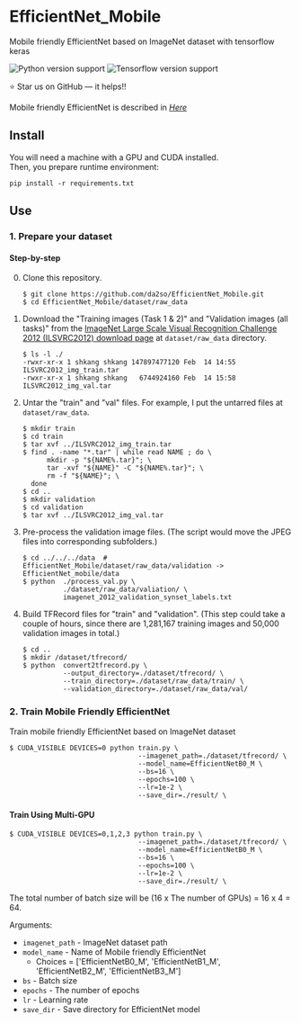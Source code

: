 # EfficientNet_Mobile

Mobile friendly EfficientNet based on ImageNet dataset with tensorflow keras

![Python version support](https://img.shields.io/badge/python-3.6-blue.svg)
![Tensorflow version support](https://img.shields.io/badge/tensorflow-2.3.0-red.svg)

:star: Star us on GitHub — it helps!!

Mobile friendly EfficientNet is described in *[Here](https://blog.tensorflow.org/2020/03/higher-accuracy-on-vision-models-with-efficientnet-lite.html)*


## Install

You will need a machine with a GPU and CUDA installed.  
Then, you prepare runtime environment:

   ```shell
   pip install -r requirements.txt
   ```

## Use

### 1. Prepare your dataset

#### Step-by-step

0. Clone this repository.

   ```shell
   $ git clone https://github.com/da2so/EfficientNet_Mobile.git
   $ cd EfficientNet_Mobile/dataset/raw_data
   ```

1. Download the "Training images (Task 1 & 2)" and "Validation images (all tasks)" from the [ImageNet Large Scale Visual Recognition Challenge 2012 (ILSVRC2012) download page](http://image-net.org/download) at `dataset/raw_data` directory.

   ```shell
   $ ls -l ./
   -rwxr-xr-x 1 shkang shkang 147897477120 Feb  14 14:55 ILSVRC2012_img_train.tar
   -rwxr-xr-x 1 shkang shkang   6744924160 Feb  14 15:58 ILSVRC2012_img_val.tar
   ```

2. Untar the "train" and "val" files. For example, I put the untarred files at `dataset/raw_data`.

   ```shell
   $ mkdir train
   $ cd train
   $ tar xvf ../ILSVRC2012_img_train.tar
   $ find . -name "*.tar" | while read NAME ; do \
         mkdir -p "${NAME%.tar}"; \
         tar -xvf "${NAME}" -C "${NAME%.tar}"; \
         rm -f "${NAME}"; \
     done
   $ cd ..
   $ mkdir validation
   $ cd validation
   $ tar xvf ../ILSVRC2012_img_val.tar
   ```

4. Pre-process the validation image files. (The script would move the JPEG files into corresponding subfolders.)

   ```shell
   $ cd ../../../data  # EfficientNet_Mobile/dataset/raw_data/validation -> EfficientNet_mobile/data
   $ python  ./process_val.py \
             ./dataset/raw_data/valiation/ \
             imagenet_2012_validation_synset_labels.txt
   ```

5. Build TFRecord files for "train" and "validation". (This step could take a couple of hours, since there are 1,281,167 training images and 50,000 validation images in total.)

   ```shell
   $ cd .. 
   $ mkdir /dataset/tfrecord/
   $ python  convert2tfrecord.py \
             --output_directory=./dataset/tfrecord/ \
             --train_directory=./dataset/raw_data/train/ \
             --validation_directory=./dataset/raw_data/val/
   ```


### 2. Train Mobile Friendly EfficientNet 

Train mobile friendly EfficientNet based on ImageNet dataset

   ```shell
   $ CUDA_VISIBLE DEVICES=0 python train.py \
                                   --imagenet_path=./dataset/tfrecord/ \
                                   --model_name=EfficientNetB0_M \
                                   --bs=16 \
                                   --epochs=100 \
                                   --lr=1e-2 \
                                   --save_dir=./result/ \
   ```


#### Train Using Multi-GPU

   ```shell
   $ CUDA_VISIBLE DEVICES=0,1,2,3 python train.py \
                                   --imagenet_path=./dataset/tfrecord/ \
                                   --model_name=EfficientNetB0_M \
                                   --bs=16 \
                                   --epochs=100 \
                                   --lr=1e-2 \
                                   --save_dir=./result/ \
   ```

The total number of batch size will be (16 x The number of GPUs) = 16 x 4 = 64.


Arguments:

- `imagenet_path` - ImageNet dataset path
- `model_name` - Name of Mobile friendly EfficientNet  
  - Choices = ['EfficientNetB0_M', 'EfficientNetB1_M', 'EfficientNetB2_M', 'EfficientNetB3_M']
- `bs` -  Batch size
- `epochs` -  The number of epochs
- `lr` - Learning rate
- `save_dir` - Save directory for EfficientNet model




